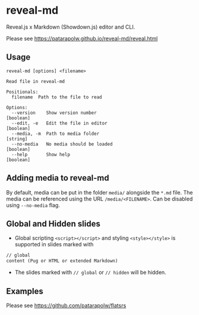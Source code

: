 # reveal-md

Reveal.js x Markdown (Showdown.js) editor and CLI.

Please see <https://patarapolw.github.io/reveal-md/reveal.html>

## Usage

```
reveal-md [options] <filename>

Read file in reveal-md

Positionals:
  filename  Path to the file to read

Options:
  --version    Show version number                                     [boolean]
  --edit, -e   Edit the file in editor                                 [boolean]
  --media, -m  Path to media folder                                     [string]
  --no-media   No media should be loaded                               [boolean]
  --help       Show help                                               [boolean]
```

## Adding media to reveal-md

By default, media can be put in the folder `media/` alongside the `*.md` file. The media can be referenced using the URL `/media/<FILENAME>`. Can be disabled using `--no-media` flag.

## Global and Hidden slides

- Global scripting `<script></script>` and styling `<style></style>` is supported in slides marked with

```markdown
// global
content (Pug or HTML or extended Markdown)
```

- The slides marked with `// global` or `// hidden` will be hidden.

## Examples

Please see <https://github.com/patarapolw/flatsrs>
